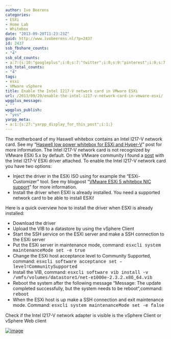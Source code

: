 ```yaml
---
author: Ivo Beerens
categories:
- ESXi
- Home Lab
- Whitebox
date: "2013-09-20T11:23:23Z"
guid: http://www.ivobeerens.nl/?p=2437
id: 2437
ssb_fbshare_counts:
- "4"
ssb_old_counts:
- a:7:{s:10:"googleplus";i:0;s:7:"twitter";i:0;s:9:"pinterest";i:0;s:7:"fbshare";i:4;s:8:"linkedin";i:0;s:6:"reddit";i:0;s:6:"tumblr";i:0;}
ssb_total_counts:
- "4"
tags:
- esxi
- VMware vSphere
title: Enable the Intel I217-V network card in VMware ESXi
url: /2013/09/20/enable-the-intel-i217-v-network-card-in-vmware-esxi/
wpgplus_message:
- ""
wpgplus_publish:
- "yes"
yarpp_meta:
- a:1:{s:27:"yarpp_display_for_this_post";i:1;}
---
```


The motherboard of my Haswell whitebox contains an Intel I217-V network card. See my “[Haswell low power whitebox for ESXi and Hyper-V](http://localhost/2013/06/25/haswell-low-power-whitebox-for-esxi-and-hyper-v/)” post for more information. The Intel I217-V network card is not recognized by VMware ESXi 5.x by default. On the VMware community I found a [post](https://communities.vmware.com/thread/454771?start=0&tstart=0) with the Intel I217-V ESXi driver attached. To enable the Intel I217-V network card you have two options:

- Inject the driver in the ESXi ISO using for example the “ESXi-Customizer” tool. See my blogpost “[VMware ESXi 5 whitebox NIC support](http://localhost/?s=ESXi+Customizer)” for more information.
- Install the driver when ESXI is already installed. You need a supported network card to be able to install ESXi!

Here is a quick overview how to install the driver when ESXI is already installed:

- Download the driver
- Upload the VIB to a datastore by using the vSphere Client
- Start the SSH service on the ESXI server and make a SSH connection to the ESXi server
- Put the ESXi server in maintenance mode, command: <span style="font-family: Courier New;">esxcli system maintenanceMode set -e true</span>
- Change the ESXi host acceptance level to Community Supported, command: <span style="font-family: Courier New;">esxcli software acceptance set –level=CommunitySupported</span>
- Install the VIB, command: <span style="font-family: Courier New;">esxcli software vib install -v /vmfs/volumes/datastore1/net-e1000e-2.3.2.x86\_64.vib</span>
- Reboot the system after the following message “Message: The update completed successfully, but the system needs to be reboot“,command: <span style="font-family: Courier New;">reboot </span>
- When the ESXi host is up make a SSH connection and exit maintenance mode. Command: <span style="font-family: Courier New;">esxcli system maintenanceMode set -e false</span>

Check if the Intel I217-V network adapter is visible is the vSphere Client or vSphere Web client

[![image](http://localhost/wp-content/uploads/2013/09/image_thumb1.png "image")](http://localhost/wp-content/uploads/2013/09/image1.png)
